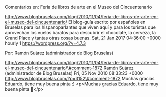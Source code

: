 Comentarios en: Feria de libros de arte en el Museo del Cincuentenario

http://www.blogbruselas.com/blog/2010/11/04/feria-de-libros-de-arte-en-el-museo-del-cincuentenario/
El blog-guía escrito por españoles en Bruselas para los hispanoparlantes
que viven aquí y para los turistas que aprovechan los vuelos baratos
para descubrir el chocolate, la cerveza, la Grand Place y tantas otras
cosas buenas. Sat, 21 Jan 2017 04:36:00 +0000 hourly 1
https://wordpress.org/?v=4.7.3

Por: Ramón Suárez (administrador de Blog Bruselas)

http://www.blogbruselas.com/blog/2010/11/04/feria-de-libros-de-arte-en-el-museo-del-cincuentenario/\#comment-1872
Ramón Suárez (administrador de Blog Bruselas) Fri, 05 Nov 2010 08:33:23
+0000 http://www.blogbruselas.com/?p=3152\#comment-1872 Muchas gracias
Eduardo, tiene muy buena pinta :) \<p\>Muchas gracias Eduardo, tiene muy
buena pinta 🙂\</p\>
